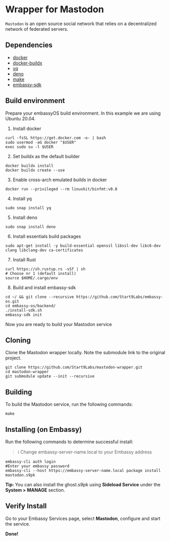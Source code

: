 # Wrapper for Mastodon

`Mastodon` is an open source social network that relies on a decentralized network of federated servers.

## Dependencies

- [docker](https://docs.docker.com/get-docker)
- [docker-buildx](https://docs.docker.com/buildx/working-with-buildx/)
- [yq](https://mikefarah.gitbook.io/yq)
- [deno](https://deno.land/)
- [make](https://www.gnu.org/software/make/)
- [embassy-sdk](https://github.com/Start9Labs/embassy-os/tree/master/backend)

## Build environment
Prepare your embassyOS build environment. In this example we are using Ubuntu 20.04.

1. Install docker
```
curl -fsSL https://get.docker.com -o- | bash
sudo usermod -aG docker "$USER"
exec sudo su -l $USER
```
2. Set buildx as the default builder
```
docker buildx install
docker buildx create --use
```
3. Enable cross-arch emulated builds in docker
```
docker run --privileged --rm linuxkit/binfmt:v0.8
```
4. Install yq
```
sudo snap install yq
```
5. Install deno
```
sudo snap install deno
```
6. Install essentials build packages
```
sudo apt-get install -y build-essential openssl libssl-dev libc6-dev clang libclang-dev ca-certificates
```
7. Install Rust
```
curl https://sh.rustup.rs -sSf | sh
# Choose nr 1 (default install)
source $HOME/.cargo/env
```
8. Build and install embassy-sdk
```
cd ~/ && git clone --recursive https://github.com/Start9Labs/embassy-os.git
cd embassy-os/backend/
./install-sdk.sh
embassy-sdk init
```
Now you are ready to build your Mastodon service

## Cloning

Clone the Mastodon wrapper locally. Note the submodule link to the original project. 

```
git clone https://github.com/Start9Labs/mastodon-wrapper.git
cd mastodon-wrapper
git submodule update --init --recursive
```

## Building

To build the Mastodon service, run the following commands:

```
make
```

## Installing (on Embassy)

Run the following commands to determine successful install:
> :information_source: Change embassy-server-name.local to your Embassy address

```
embassy-cli auth login
#Enter your embassy password
embassy-cli --host https://embassy-server-name.local package install mastodon.s9pk
```
**Tip:** You can also install the ghost.s9pk using **Sideload Service** under the **System > MANAGE** section.
## Verify Install

Go to your Embassy Services page, select **Mastodon**, configure and start the service.

**Done!** 
